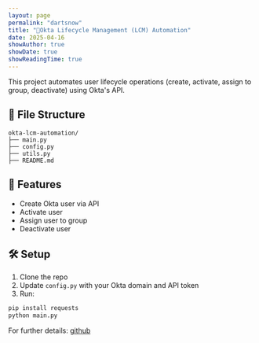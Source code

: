 ```yaml
---
layout: page
permalink: "dartsnow"
title: "🔐Okta Lifecycle Management (LCM) Automation"
date: 2025-04-16
showAuthor: true
showDate: true
showReadingTime: true
---
```



This project automates user lifecycle operations (create, activate, assign to group, deactivate) using Okta's API.

## 📁 File Structure

```
okta-lcm-automation/
├── main.py
├── config.py
├── utils.py
├── README.md
```

## 📌 Features

- Create Okta user via API
- Activate user
- Assign user to group
- Deactivate user

## 🛠️ Setup

1. Clone the repo
2. Update `config.py` with your Okta domain and API token
3. Run:

```bash
pip install requests
python main.py
```
For further details: [github](https://github.com/treylonwofford/okta-lcm-automation)




